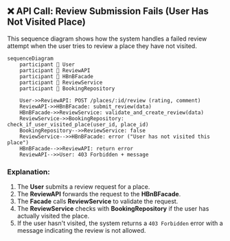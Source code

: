 ## ❌ API Call: Review Submission Fails (User Has Not Visited Place)

This sequence diagram shows how the system handles a failed review attempt when the user tries to review a place they have not visited.

```mermaid
sequenceDiagram
    participant 👤 User
    participant 📝 ReviewAPI
    participant 🎯 HBnBFacade
    participant 🧠 ReviewService
    participant 📂 BookingRepository

    User->>ReviewAPI: POST /places/:id/review (rating, comment)
    ReviewAPI->>HBnBFacade: submit_review(data)
    HBnBFacade->>ReviewService: validate_and_create_review(data)
    ReviewService->>BookingRepository: check_if_user_visited_place(user_id, place_id)
    BookingRepository-->>ReviewService: false
    ReviewService-->>HBnBFacade: error ("User has not visited this place")
    HBnBFacade-->>ReviewAPI: return error
    ReviewAPI-->>User: 403 Forbidden + message
```
### Explanation:
1. The **User** submits a review request for a place.
2. The **ReviewAPI** forwards the request to the **HBnBFacade**.
3. The **Facade** calls **ReviewService** to validate the request.
4. The **ReviewService** checks with **BookingRepository** if the user has actually visited the place.
5. If the user hasn't visited, the system returns a `403 Forbidden` error with a message indicating the review is not allowed.
